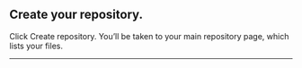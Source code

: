 ## **Create your repository.**

Click Create repository. You’ll be taken to your main repository page, which lists your files.

---